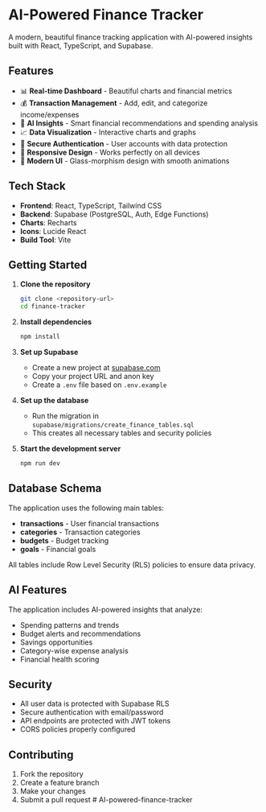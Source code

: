 # AI-Powered Finance Tracker

A modern, beautiful finance tracking application with AI-powered insights built with React, TypeScript, and Supabase.

## Features

- 📊 **Real-time Dashboard** - Beautiful charts and financial metrics
- 💰 **Transaction Management** - Add, edit, and categorize income/expenses
- 🤖 **AI Insights** - Smart financial recommendations and spending analysis
- 📈 **Data Visualization** - Interactive charts and graphs
- 🔐 **Secure Authentication** - User accounts with data protection
- 📱 **Responsive Design** - Works perfectly on all devices
- 🎨 **Modern UI** - Glass-morphism design with smooth animations

## Tech Stack

- **Frontend**: React, TypeScript, Tailwind CSS
- **Backend**: Supabase (PostgreSQL, Auth, Edge Functions)
- **Charts**: Recharts
- **Icons**: Lucide React
- **Build Tool**: Vite

## Getting Started

1. **Clone the repository**

   ```bash
   git clone <repository-url>
   cd finance-tracker
   ```

2. **Install dependencies**

   ```bash
   npm install
   ```

3. **Set up Supabase**

   - Create a new project at [supabase.com](https://supabase.com)
   - Copy your project URL and anon key
   - Create a `.env` file based on `.env.example`

4. **Set up the database**

   - Run the migration in `supabase/migrations/create_finance_tables.sql`
   - This creates all necessary tables and security policies

5. **Start the development server**
   ```bash
   npm run dev
   ```

## Database Schema

The application uses the following main tables:

- **transactions** - User financial transactions
- **categories** - Transaction categories
- **budgets** - Budget tracking
- **goals** - Financial goals

All tables include Row Level Security (RLS) policies to ensure data privacy.

## AI Features

The application includes AI-powered insights that analyze:

- Spending patterns and trends
- Budget alerts and recommendations
- Savings opportunities
- Category-wise expense analysis
- Financial health scoring

## Security

- All user data is protected with Supabase RLS
- Secure authentication with email/password
- API endpoints are protected with JWT tokens
- CORS policies properly configured

## Contributing

1. Fork the repository
2. Create a feature branch
3. Make your changes
4. Submit a pull request
#   A I - p o w e r e d - f i n a n c e - t r a c k e r  
 